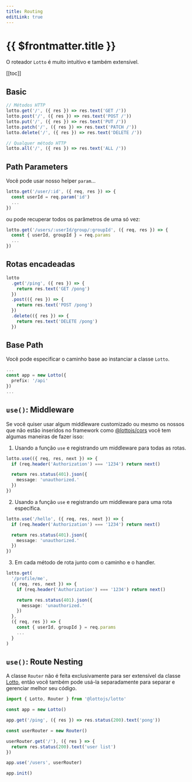 ```yaml
---
title: Routing
editLink: true
---
```


# {{ $frontmatter.title }}

O roteador `Lotto` é muito intuitivo e também extensível.

[[toc]]

## Basic

```typescript
// Métodos HTTP
lotto.get('/', ({ res }) => res.text('GET /'))
lotto.post('/', ({ res }) => res.text('POST /'))
lotto.put('/', ({ res }) => res.text('PUT /'))
lotto.patch('/', ({ res }) => res.text('PATCH /'))
lotto.delete('/', ({ res }) => res.text('DELETE /'))

// Qualquer método HTTP
lotto.all('/', ({ res }) => res.text('ALL /'))
```

## Path Parameters

Você pode usar nosso helper `param`...

```typescript
lotto.get('/user/:id', ({ req, res }) => {
  const userId = req.param('id')
  ...
})
```

ou pode recuperar todos os parâmetros de uma só vez:

```typescript
lotto.get('/users/:userId/group/:groupId', ({ req, res }) => {
  const { userId, groupId } = req.params
  ...
})
```

## Rotas encadeadas

```typescript
lotto
  .get('/ping', ({ res }) => {
    return res.text('GET /pong')
  })
  .post(({ res }) => {
    return res.text('POST /pong')
  })
  .delete(({ res }) => {
    return res.text('DELETE /pong')
  })
```

## Base Path

Você pode especificar o caminho base ao instanciar a classe `Lotto`.

```typescript
...
const app = new Lotto({
  prefix: '/api'
})
...
```

## `use()`: Middleware

Se você quiser usar algum middleware customizado ou mesmo os nossos que não estão inseridos no framework como [@lottojs/cors](./middlewares/cors) você tem algumas maneiras de fazer isso:

1. Usando a função `use` e registrando um middleware para todas as rotas.

```typescript
lotto.use(({ req, res, next }) => {
  if (req.header('Authorization') === '1234') return next()

  return res.status(401).json({
    message: 'unauthorized.'
  })
})
```

2. Usando a função `use` e registrando um middleware para uma rota específica.

```typescript
lotto.use('/hello', ({ req, res, next }) => {
  if (req.header('Authorization') === '1234') return next()

  return res.status(401).json({
    message: 'unauthorized.'
  })
})
```

3. Em cada método de rota junto com o caminho e o handler.

```typescript
lotto.get(
  '/profile/me',
  ({ req, res, next }) => {
    if (req.header('Authorization') === '1234') return next()

    return res.status(401).json({
      message: 'unauthorized.'
    })
  },
  ({ req, res }) => {
    const { userId, groupId } = req.params
    ...
  }
)
```

## `use()`: Route Nesting

A classe `Router` não é feita exclusivamente para ser extensível da classe [Lotto](./lotto), então você também pode usá-la separadamente para separar e gerenciar melhor seu código.

```typescript
import { Lotto, Router } from '@lottojs/lotto'

const app = new Lotto()

app.get('/ping', ({ res }) => res.status(200).text('pong'))

const userRouter = new Router()

userRouter.get('/'), ({ res } => {
  return res.status(200).text('user list')
})

app.use('/users', userRouter)

app.init()
```

